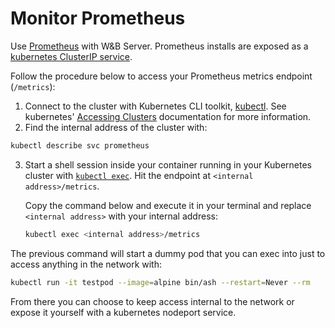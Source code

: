 # Monitor Prometheus 

Use [Prometheus](https://prometheus.io/docs/introduction/overview/) with W&B Server. Prometheus installs are exposed as a [kubernetes ClusterIP service](https://github.com/wandb/terraform-kubernetes-wandb/blob/main/main.tf#L225).

Follow the procedure below to access your Prometheus metrics endpoint (`/metrics`): 

1. Connect to the cluster with Kubernetes CLI toolkit, [kubectl](https://kubernetes.io/docs/reference/kubectl/). See kubernetes' [Accessing Clusters](https://kubernetes.io/docs/tasks/access-application-cluster/access-cluster/) documentation for more information.
2. Find the internal address of the cluster with:
```bash
kubectl describe svc prometheus
```
3. Start a shell session inside your container running in your Kubernetes cluster with [`kubectl exec`](https://kubernetes.io/docs/reference/generated/kubectl/kubectl-commands). Hit the endpoint at `<internal address>/metrics`. 

    Copy the command below and execute it in your terminal and replace `<internal address>` with your internal address:

    ```bash
    kubectl exec <internal address>/metrics
    ```

The previous command will start a dummy pod that you can exec into just to access anything in the network with:
       
```bash
kubectl run -it testpod --image=alpine bin/ash --restart=Never --rm
```

From there you can choose to keep access internal to the network or expose it yourself with a kubernetes nodeport service.